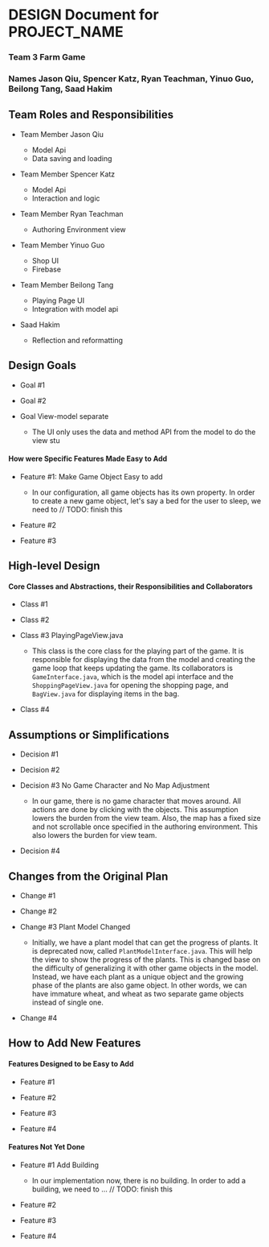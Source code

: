 # DESIGN Document for PROJECT_NAME

### Team 3 Farm Game

### Names Jason Qiu, Spencer Katz, Ryan Teachman, Yinuo Guo, Beilong Tang, Saad Hakim

## Team Roles and Responsibilities

* Team Member Jason Qiu
    * Model Api
    * Data saving and loading

* Team Member Spencer Katz
    * Model Api
    * Interaction and logic

* Team Member Ryan Teachman
    * Authoring Environment view

* Team Member Yinuo Guo
    * Shop UI
    * Firebase

* Team Member Beilong Tang
    * Playing Page UI
    * Integration with model api

* Saad Hakim
    * Reflection and reformatting

## Design Goals

* Goal #1

* Goal #2

* Goal View-model separate
    * The UI only uses the data and method API from the model to do the view stu

#### How were Specific Features Made Easy to Add

* Feature #1: Make Game Object Easy to add
    * In our configuration, all game objects has its own property. In order to create a new game
      object,
      let's say a bed for the user to sleep, we need to
      // TODO: finish this

* Feature #2

* Feature #3

## High-level Design

#### Core Classes and Abstractions, their Responsibilities and Collaborators

* Class #1

* Class #2

* Class #3 PlayingPageView.java
    * This class is the core class for the playing part of the game. It is responsible for
      displaying
      the data from the model and creating the game loop that keeps updating the game. Its
      collaborators is
      `GameInterface.java`, which is the model api interface and the `ShoppingPageView.java` for
      opening
      the shopping page, and `BagView.java` for displaying items in the bag.

* Class #4

## Assumptions or Simplifications

* Decision #1

* Decision #2

* Decision #3 No Game Character and No Map Adjustment
    * In our game, there is no game character that moves around. All actions are done by clicking
      with
      the objects. This assumption lowers the burden from the view team. Also, the map has a fixed
      size and not scrollable once specified in the authoring environment. This also lowers the
      burden
      for view team.

* Decision #4

## Changes from the Original Plan

* Change #1

* Change #2

* Change #3 Plant Model Changed
    * Initially, we have a plant model that can get the progress of plants. It is deprecated
      now, called `PlantModelInterface.java`. This will help the view to show the progress of the
      plants.
      This is changed base on the difficulty of generalizing it with other game objects in the
      model. Instead, we have each
      plant
      as a unique object and the growing phase of the plants are also game object. In other words,
      we can have
      immature wheat, and wheat as two separate game objects instead of single one.

* Change #4

## How to Add New Features

#### Features Designed to be Easy to Add

* Feature #1

* Feature #2

* Feature #3

* Feature #4

#### Features Not Yet Done

* Feature #1 Add Building
    * In our implementation now, there is no building. In order to add a building, we need to ...
      // TODO: finish this

* Feature #2

* Feature #3

* Feature #4